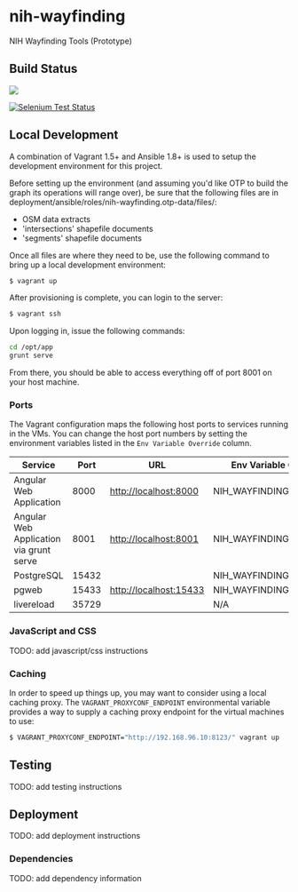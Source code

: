 nih-wayfinding
==============

NIH Wayfinding Tools (Prototype)

## Build Status
[![](https://travis-ci.org/azavea/nih-wayfinding.svg?branch=develop)](https://travis-ci.org/azavea/nih-wayfinding)

[![Selenium Test Status](https://saucelabs.com/buildstatus/azavea-nih)](https://saucelabs.com/u/azavea-nih)

## Local Development

A combination of Vagrant 1.5+ and Ansible 1.8+ is used to setup the development environment for this project.

Before setting up the environment (and assuming you'd like OTP to build the graph its operations will range over), be sure that the following files are in deployment/ansible/roles/nih-wayfinding.otp-data/files/:
- OSM data extracts
- 'intersections' shapefile documents
- 'segments' shapefile documents

Once all files are where they need to be, use the following command to bring up a local development environment:

```bash
$ vagrant up
```

After provisioning is complete, you can login to the server:

```bash
$ vagrant ssh
```

Upon logging in, issue the following commands:

```bash
cd /opt/app
grunt serve
```

From there, you should be able to access everything off of port 8001 on
your host machine.

### Ports

The Vagrant configuration maps the following host ports to services
running in the VMs. You can change the host port numbers by setting
the environment variables listed in the ``Env Variable Override``
column.

Service                                 | Port  | URL                                              | Env Variable Override
--------------------------------------- | ----- | ------------------------------------------------ | ---------------------
Angular Web Application                 | 8000  | [http://localhost:8000](http://localhost:8000)   | NIH_WAYFINDING_PORT_8000
Angular Web Application via grunt serve | 8001  | [http://localhost:8001](http://localhost:8001)   | NIH_WAYFINDING_PORT_8001
PostgreSQL                              | 15432 |                                                  | NIH_WAYFINDING_PORT_5432
pgweb                                   | 15433 | [http://localhost:15433](http://localhost:15433) | NIH_WAYFINDING_PORT_5433
livereload                              | 35729 |                                                  | N/A


### JavaScript and CSS

TODO: add javascript/css instructions


### Caching

In order to speed up things up, you may want to consider using a local caching proxy. The `VAGRANT_PROXYCONF_ENDPOINT` environmental variable provides a way to supply a caching proxy endpoint for the virtual machines to use:

```bash
$ VAGRANT_PROXYCONF_ENDPOINT="http://192.168.96.10:8123/" vagrant up
```


## Testing

TODO: add testing instructions


## Deployment

TODO: add deployment instructions


### Dependencies

TODO: add dependency information
